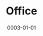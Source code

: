 ---
title: Office
date: 0003-01-01
ico: mdi:desktop-tower
color: red-400
hardware:
  - type: Display 1
    name: Spectrum › OLED
    sub:
      - 27"
      - 240Hz
    link: https://intl.dough.tech/products/spectrum-oled-qhd-240hz-gaming-monitor-es07e2d
  - type: Display 2
    name: LG › 27GL83A-B
    sub:
      - 27"
      - 144Hz
    link: https://amzn.com/dp/B07YGZL8XF?tag=qrayg-20
  - type: Speakers
    name: Audioengine › A2+
    sub:
      - + S6 Sub
    link: https://amzn.com/dp/B07MYW4Q8S?tag=qrayg-20
  - type: Headphones
    name: Bowers & Wilkins › PX-7
    sub:
      - Over Ear
    link: https://amzn.com/dp/B07WK6SGZC?tag=qrayg-20
  - type: Cam
    name: Opal › AI Webcam
    sub:
      - USB
      - Black
    link: https://opalcamera.com/
  - type: USB Switch
    name: UGreen › USB3 Switch
    sub:
      - 4x USB3
      - Mac ↔ PC
    link: https://amzn.com/dp/B01N6GD9JO?tag=qrayg-20
  - type: Misc
    name: LaMetric › Sky
    sub:
      - Smart Lighting
    link: https://lametric.com/en-US/sky/
  - type: Misc
    name: LaMetric › Time
    sub:
      - Smart Clock
    link: https://amzn.com/dp/B01IVTVK3W?tag=qrayg-20
  - type: NAS
    name: Argon › EON
    sub:
      - Pi4 8GB
      - OpenMediaValut
    link: https://amzn.com/dp/B09YXB7BX1?tag=qrayg-20
  - type: Chair
    name: Steelcase › Reply Mesh
    sub:
      - Gray
      - Black
    link: https://store.steelcase.com/Store/seating/office-chairs/reply-mesh-back-chair
---